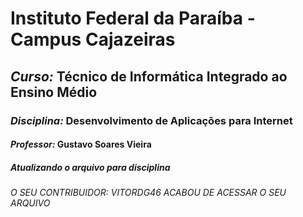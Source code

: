 # Instituto Federal da Paraíba - Campus Cajazeiras 

## *Curso:* Técnico  de Informática Integrado ao Ensino Médio

### *Disciplina:* Desenvolvimento de Aplicações para Internet

#### *Professor:* Gustavo Soares Vieira

##### Atualizando o arquivo para disciplina 


###### *O SEU CONTRIBUIDOR: VITORDG46 ACABOU DE ACESSAR O SEU ARQUIVO*
